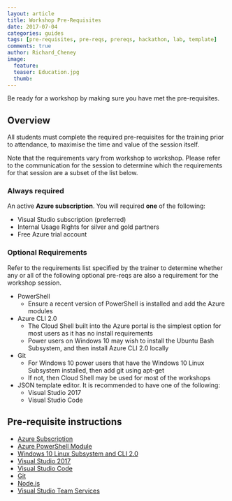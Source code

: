 ```yaml
---
layout: article
title: Workshop Pre-Requisites
date: 2017-07-04
categories: guides
tags: [pre-requisites, pre-reqs, prereqs, hackathon, lab, template]
comments: true
author: Richard_Cheney
image:
  feature: 
  teaser: Education.jpg
  thumb: 
---
```

Be ready for a workshop by making sure you have met the pre-requisites.

## Overview

All students must complete the required pre-requisites for the training prior to attendance, to maximise the time and value of the session itself.

Note that the requirements vary from workshop to workshop. Please refer to the communication for the session to determine which  the requirements for that session are a subset of the list below.  

### Always required

An active **Azure subscription**.  You will required **one** of the following:

* Visual Studio subscription (preferred)
* Internal Usage Rights for silver and gold partners
* Free Azure trial account

### Optional Requirements

Refer to the requirements list specified by the trainer to determine whether any or all of the following optional pre-reqs are also a requirement for the workshop session.

* PowerShell
  * Ensure a recent version of PowerShell is installed and add the Azure modules
* Azure CLI 2.0 
  * The Cloud Shell built into the Azure portal is the simplest option for most users as it has no install requirements
  * Power users on Windows 10 may wish to install the Ubuntu Bash Subsystem, and then install Azure CLI 2.0 locally
* Git
  * For Windows 10 power users that have the Windows 10 Linux Subsystem installed, then add git using apt-get
  * If not, then Cloud Shell may be used for most of the workshops
* JSON template editor.  It is recommended to have one of the following:
  * Visual Studio 2017
  * Visual Studio Code 


## Pre-requisite instructions
 
* [Azure Subscription](./subscription)
* [Azure PowerShell Module](./powershell)
* [Windows 10 Linux Subsystem and CLI 2.0](./lxss)
* [Visual Studio 2017](./vs2017)
* [Visual Studio Code](./vscode)
* [Git](./git)
* [Node.js](./nodejs)
* [Visual Studio Team Services](./vsts)


